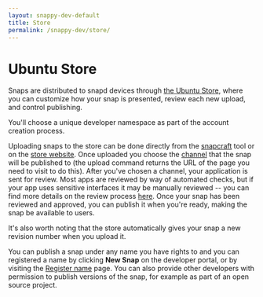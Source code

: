 ```yaml
---
layout: snappy-dev-default
title: Store
permalink: /snappy-dev/store/
---
```

# Ubuntu Store

Snaps are distributed to snapd devices through [the Ubuntu Store](https://myapps.developer.ubuntu.com/dev/click-apps/ "Ubuntu store"), where you can customize how your snap is presented, review each new upload, and control publishing.

You'll choose a unique developer namespace as part of the account creation process. 

Uploading snaps to the store can be done directly from the [snapcraft](../snapcraft_intro.md "snapcraft upload") tool or on the [store website](https://myapps.developer.ubuntu.com/dev/click-apps/ "Ubuntu store"). Once uploaded you choose the [channel](channels "channels") that the snap will be published to (the upload command returns the URL of the page you need to visit to do this). After you've chosen a channel, your application is sent for review. Most apps are reviewed by way of automated checks, but if your app uses sensitive interfaces it may be manually reviewed -- you can find more details on the review process [here](https://developer.ubuntu.com/en/publish/application-states/). Once your snap has been reviewed and approved, you can publish it when you're ready, making the snap be available to users.

It's also worth noting that the store automatically gives your snap a new revision number when you upload it.

You can publish a snap under any name you have rights to and you can registered a name by clicking **New Snap** on the developer portal, or by visiting the [Register name](https://myapps.developer.ubuntu.com/dev/click-apps/register-name/ "register name") page. You can also provide other developers with permission to publish versions of the snap, for example as part of an open source project.